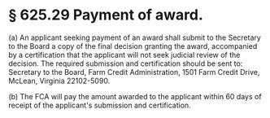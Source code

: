 # § 625.29   Payment of award.

(a) An applicant seeking payment of an award shall submit to the Secretary to the Board a copy of the final decision granting the award, accompanied by a certification that the applicant will not seek judicial review of the decision. The required submission and certification should be sent to: Secretary to the Board, Farm Credit Administration, 1501 Farm Credit Drive, McLean, Virginia 22102-5090.


(b) The FCA will pay the amount awarded to the applicant within 60 days of receipt of the applicant's submission and certification.




